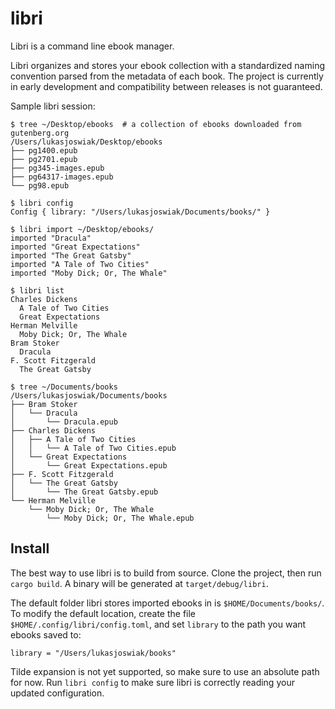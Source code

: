 # libri

Libri is a command line ebook manager.

Libri organizes and stores your ebook collection with a standardized naming convention parsed from the metadata of each book. The project is currently in early development and compatibility between releases is not guaranteed.

Sample libri session:

```
$ tree ~/Desktop/ebooks  # a collection of ebooks downloaded from gutenberg.org
/Users/lukasjoswiak/Desktop/ebooks
├── pg1400.epub
├── pg2701.epub
├── pg345-images.epub
├── pg64317-images.epub
└── pg98.epub

$ libri config
Config { library: "/Users/lukasjoswiak/Documents/books/" }

$ libri import ~/Desktop/ebooks/
imported "Dracula"
imported "Great Expectations"
imported "The Great Gatsby"
imported "A Tale of Two Cities"
imported "Moby Dick; Or, The Whale"

$ libri list
Charles Dickens
  A Tale of Two Cities
  Great Expectations
Herman Melville
  Moby Dick; Or, The Whale
Bram Stoker
  Dracula
F. Scott Fitzgerald
  The Great Gatsby

$ tree ~/Documents/books
/Users/lukasjoswiak/Documents/books
├── Bram Stoker
│   └── Dracula
│       └── Dracula.epub
├── Charles Dickens
│   ├── A Tale of Two Cities
│   │   └── A Tale of Two Cities.epub
│   └── Great Expectations
│       └── Great Expectations.epub
├── F. Scott Fitzgerald
│   └── The Great Gatsby
│       └── The Great Gatsby.epub
└── Herman Melville
    └── Moby Dick; Or, The Whale
        └── Moby Dick; Or, The Whale.epub
```

## Install

The best way to use libri is to build from source. Clone the project, then run `cargo build`. A binary will be generated at `target/debug/libri`.

The default folder libri stores imported ebooks in is `$HOME/Documents/books/`. To modify the default location, create the file `$HOME/.config/libri/config.toml`, and set `library` to the path you want ebooks saved to:

```
library = "/Users/lukasjoswiak/books"
```

Tilde expansion is not yet supported, so make sure to use an absolute path for now. Run `libri config` to make sure libri is correctly reading your updated configuration.

